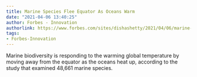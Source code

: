 ```yaml
---
title: Marine Species Flee Equator As Oceans Warm
date: "2021-04-06 13:40:25"
author: Forbes - Innovation
authorlink: https://www.forbes.com/sites/dishashetty/2021/04/06/marine-species-flee-equator-as-oceans-warm/
tags:
- Forbes-Innovation
---
```

Marine biodiversity is responding to the warming global temperature by moving away from the equator as the oceans heat up, according to the study that examined 48,661 marine species.